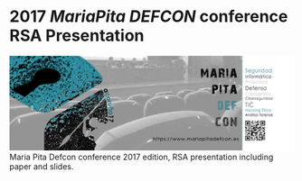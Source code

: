 # 2017 *MariaPita DEFCON* conference RSA Presentation
![Conference banner](img/banner.jpg)
Maria Pita Defcon conference 2017 edition, RSA presentation including paper and slides.
